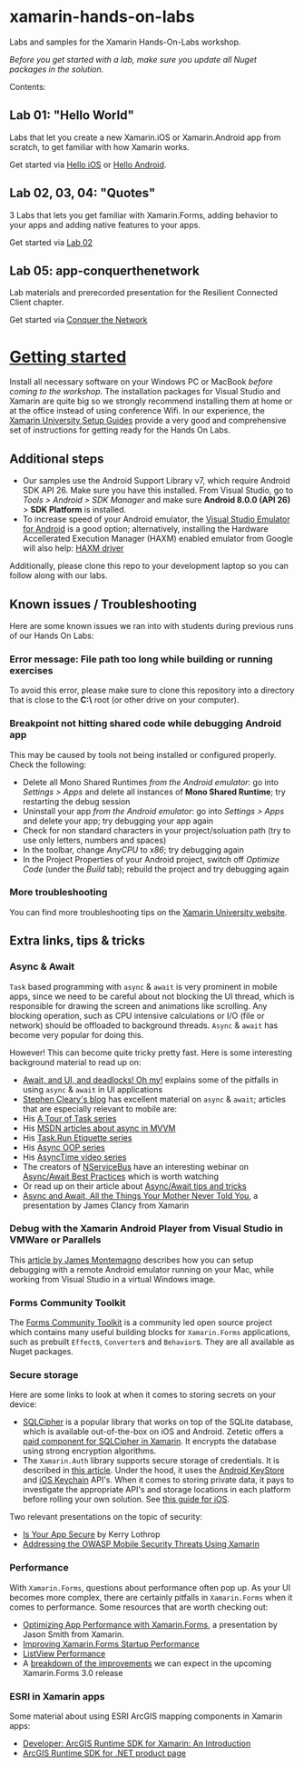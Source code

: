 # xamarin-hands-on-labs
Labs and samples for the Xamarin Hands-On-Labs workshop.

_Before you get started with a lab, make sure you update all Nuget packages in the solution._

Contents:

## Lab 01: "Hello World"
Labs that let you create a new Xamarin.iOS or Xamarin.Android app from scratch, to get familiar with how Xamarin works.

Get started via [Hello iOS](./Lab01/iOS/readme.md) or [Hello Android](./Lab01/Android/readme.md).

## Lab 02, 03, 04: "Quotes"
3 Labs that lets you get familiar with Xamarin.Forms, adding behavior to your apps and adding native features to your apps.

Get started via [Lab 02](./Lab02/readme.md)

## Lab 05: app-conquerthenetwork
Lab materials and prerecorded presentation for the Resilient Connected Client chapter.

Get started via [Conquer the Network](./app-conquerthenetwork)

# [Getting started](#Instructions)
Install all necessary software on your Windows PC or MacBook _before coming to the workshop_. The installation packages for Visual Studio and Xamarin are quite big so we strongly recommend installing them at home or at the office instead of using conference Wifi. In our experience, the [Xamarin University Setup Guides](https://university.xamarin.com/content/setupmenu) provide a very good and comprehensive set of instructions for getting ready for the Hands On Labs.

## Additional steps
- Our samples use the Android Support Library v7, which require Android SDK API 26. Make sure you have this installed. From Visual Studio, go to _Tools > Android > SDK Manager_ and make sure **Android 8.0.0 (API 26)** > **SDK Platform** is installed.
- To increase speed of your Android emulator, the [Visual Studio Emulator for Android](https://www.visualstudio.com/vs/msft-android-emulator/) is a good option; alternatively, installing the Hardware Accellerated Execution Manager (HAXM) enabled emulator from Google will also help: [HAXM driver](https://software.intel.com/en-us/articles/intel-hardware-accelerated-execution-manager-intel-haxm)

Additionally, please clone this repo to your development laptop so you can follow along with our labs.

## Known issues / Troubleshooting
Here are some known issues we ran into with students during previous runs of our Hands On Labs:

### Error message: **File path too long** while building or running exercises
To avoid this error, please make sure to clone this repository into a directory that is close to the **C:\\** root (or other drive on your computer).

### Breakpoint not hitting shared code while debugging Android app
This may be caused by tools not being installed or configured properly. Check the following:
- Delete all Mono Shared Runtimes _from the Android emulator_: go into _Settings > Apps_ and delete all instances of **Mono Shared Runtime**; try restarting the debug session
- Uninstall your app _from the Android emulator_: go into _Settings > Apps_ and delete your app; try debugging your app again
- Check for non standard characters in your project/soluation path (try to use only letters, numbers and spaces)
- In the toolbar, change _AnyCPU_ to _x86_; try debugging again
- In the Project Properties of your Android project, switch off _Optimize Code_ (under the _Build_ tab); rebuild the project and try debugging again

### More troubleshooting
You can find more troubleshooting tips on the [Xamarin University website](https://university.xamarin.com/resources/troubleshooting).

## Extra links, tips & tricks
### Async & Await
`Task` based programming with `async` & `await` is very prominent in mobile apps, since we need to be careful about not blocking the UI thread, which is responsible for drawing the screen and animations like scrolling. Any blocking operation, such as CPU intensive calculations or I/O (file or network) should be offloaded to background threads. `Async` & `await` has become very popular for doing this.

However! This can become quite tricky pretty fast. Here is some interesting background material to read up on:

- [Await, and UI, and deadlocks! Oh my!](https://blogs.msdn.microsoft.com/pfxteam/2011/01/13/await-and-ui-and-deadlocks-oh-my/) explains some of the pitfalls in using `async` & `await` in UI applications
- [Stephen Cleary's blog](http://blog.stephencleary.com) has excellent material on `async` & `await`; articles that are especially relevant to mobile are:
- His [A Tour of Task series](http://blog.stephencleary.com/2014/04/a-tour-of-task-part-0-overview.html)
- His [MSDN articles about async in MVVM](http://blog.stephencleary.com/2014/04/announcement-msdn-async-mvvm-articles.html)
- His [Task.Run Etiquette series](http://blog.stephencleary.com/2013/10/taskrun-etiquette-and-proper-usage.html)
- His [Async OOP series](https://blog.stephencleary.com/2013/01/async-oop-0-introduction.html)
- His [AsyncTime video series](https://vimeo.com/ondemand/asynctime)
- The creators of [NServiceBus](https://particular.net/nservicebus) have an interesting webinar on [Async/Await Best Practices](https://particular.net/webinars/async-await-best-practices) which is worth watching
- Or read up on their article about [Async/Await tips and tricks](https://particular.net/blog/async-await-tips-and-tricks)
- [Async and Await, All the Things Your Mother Never Told You](https://channel9.msdn.com/Events/Xamarin-Evolve/2016/Async-and-Await-All-the-Things-Your-Mother-Never-Told-You), a presentation by James Clancy from Xamarin

### Debug with the Xamarin Android Player from Visual Studio in VMWare or Parallels
This [article by James Montemagno](https://montemagno.com/debug-with-the-xamarin-android-player-from-visual/) describes how you can setup debugging with a remote Android emulator running on your Mac, while working from Visual Studio in a virtual Windows image.

### Forms Community Toolkit
The [Forms Community Toolkit](https://github.com/FormsCommunityToolkit/FormsCommunityToolkit) is a community led open source project which contains many useful building blocks for `Xamarin.Forms` applications, such as prebuilt `Effect`s, `Converter`s and `Behavior`s. They are all available as Nuget packages.

### Secure storage
Here are some links to look at when it comes to storing secrets on your device:

- [SQLCipher](https://www.zetetic.net/sqlcipher/) is a popular library that works on top of the SQLite database, which is available out-of-the-box on iOS and Android. Zetetic offers a [paid component for SQLCipher in Xamarin](https://www.zetetic.net/sqlcipher/sqlcipher-for-xamarin/). It encrypts the database using strong encryption algorithms.
- The `Xamarin.Auth` library supports secure storage of credentials. It is described in [this article](https://developer.xamarin.com/recipes/cross-platform/xamarin-forms/general/store-credentials/). Under the hood, it uses the [Android KeyStore](https://developer.android.com/training/articles/keystore.html) and [iOS Keychain](https://developer.xamarin.com/samples/monotouch/Keychain/) API's. When it comes to storing private data, it pays to investigate the appropriate API's and storage locations in each platform before rolling your own solution. See [this guide for iOS](https://developer.xamarin.com/guides/ios/application_fundamentals/security-privacy-enhancements/).

Two relevant presentations on the topic of security:

- [Is Your App Secure](https://channel9.msdn.com/Events/Xamarin-Evolve/2016/Is-Your-App-Secure) by Kerry Lothrop
- [Addressing the OWASP Mobile Security Threats Using Xamarin](https://channel9.msdn.com/Events/Xamarin-Evolve/2016/Addressing-the-OWASP-Mobile-Security-Threats-Using-Xamarin)

### Performance
With `Xamarin.Forms`, questions about performance often pop up. As your UI becomes more complex, there are certainly pitfalls in `Xamarin.Forms` when it comes to performance. Some resources that are worth checking out:

- [Optimizing App Performance with Xamarin.Forms](https://channel9.msdn.com/Events/Xamarin-Evolve/2016/Optimizing-App-Performance-with-XamarinForms), a presentation by Jason Smith from Xamarin.
- [Improving Xamarin.Forms Startup Performance](https://xamarinhelp.com/improving-xamarin-forms-startup-performance/)
- [ListView Performance](https://developer.xamarin.com/guides/xamarin-forms/user-interface/listview/performance/)
- A [breakdown of the improvements](https://blog.xamarin.com/glimpse-future-xamarin-forms-3-0/) we can expect in the upcoming Xamarin.Forms 3.0 release

### ESRI in Xamarin apps
Some material about using ESRI ArcGIS mapping components in Xamarin apps:

- [Developer: ArcGIS Runtime SDK for Xamarin: An Introduction](https://www.youtube.com/watch?v=IDPnUZgAK5w)
- [ArcGIS Runtime SDK for .NET product page](https://developers.arcgis.com/net/)
